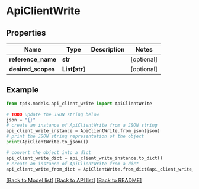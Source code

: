 # ApiClientWrite



## Properties

Name | Type | Description | Notes
------------ | ------------- | ------------- | -------------
**reference_name** | **str** |  | [optional] 
**desired_scopes** | **List[str]** |  | [optional] 

## Example

```python
from tpdk.models.api_client_write import ApiClientWrite

# TODO update the JSON string below
json = "{}"
# create an instance of ApiClientWrite from a JSON string
api_client_write_instance = ApiClientWrite.from_json(json)
# print the JSON string representation of the object
print(ApiClientWrite.to_json())

# convert the object into a dict
api_client_write_dict = api_client_write_instance.to_dict()
# create an instance of ApiClientWrite from a dict
api_client_write_from_dict = ApiClientWrite.from_dict(api_client_write_dict)
```
[[Back to Model list]](../README.md#documentation-for-models) [[Back to API list]](../README.md#documentation-for-api-endpoints) [[Back to README]](../README.md)


